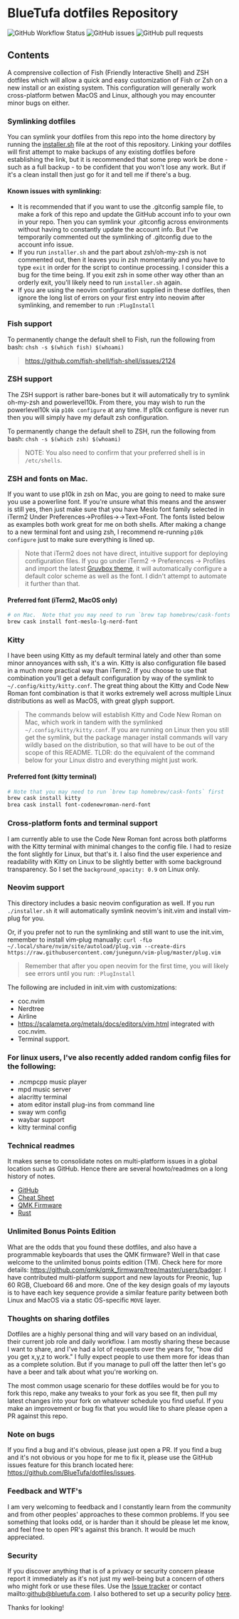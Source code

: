 # BlueTufa dotfiles Repository
![GitHub Workflow Status](https://img.shields.io/github/workflow/status/BlueTufa/dotfiles/CI)
![GitHub issues](https://img.shields.io/github/issues/BlueTufa/dotfiles)
![GitHub pull requests](https://img.shields.io/github/issues-pr/BlueTufa/dotfiles)

## Contents
A comprensive collection of Fish (Friendly Interactive Shell) and ZSH dotfiles which will allow a quick and easy customization of Fish or Zsh on a new install or an existing system.  This configuration will generally work cross-platform betwen MacOS and Linux, although you may encounter minor bugs on either.  

### Symlinking dotfiles
You can symlink your dotfiles from this repo into the home directory by running the [installer.sh](installer.sh) file at the root of this repository.  Linking your dotfiles will first attempt to make backups of any existing dotfiles before establishing the link, but it is recommended that some prep work be done - such as a full backup - to be confident that you won't lose any work.  But if it's a clean install then just go for it and tell me if there's a bug.

#### Known issues with symlinking:
* It is recommended that if you want to use the .gitconfig sample file, to make a fork of this repo and update the GitHub account info to your own in your repo.  Then you can symlink your .gitconfig across environments without having to constantly update the account info.  But I've temporarily commented out the symlinking of .gitconfig due to the account info issue.    
* If you run `installer.sh` and the part about zsh/oh-my-zsh is not commented out, then it leaves you in zsh momentarily and you have to type `exit` in order for the script to continue processing.  I consider this a bug for the time being.  If you exit zsh in some other way other than an orderly exit, you'll likely need to run `installer.sh` again.
* If you are using the neovim configuration supplied in these dotfiles, then ignore the long list of errors on your first entry into neovim after symlinking, and remember to run `:PlugInstall`

### Fish support
To permanently change the default shell to Fish, run the following from bash:
`chsh -s $(which fish) $(whoami)`
> https://github.com/fish-shell/fish-shell/issues/2124

### ZSH support 
The ZSH support is rather bare-bones but it will automatically try to symlink oh-my-zsh and powerlevel10k.  From there, you may wish to run the powerlevel10k via `p10k configure` at any time.  If p10k configure is never run then you will simply have my default zsh configuration.

To permanently change the default shell to ZSH, run the following from bash:
`chsh -s $(which zsh) $(whoami)`

> NOTE: You also need to confirm that your preferred shell is in `/etc/shells`.

### ZSH and fonts on Mac.
If you want to use p10k in zsh on Mac, you are going to need to make sure you use a powerline font.  If you're unsure what this means and the answer is still yes, then just make sure that you have Meslo font family selected in iTerm2 Under Preferences->Profiles-><Profile Name>->Text->Font.  The fonts listed below as examples both work great for me on both shells.  After making a change to a new terminal font and using zsh, I recommend re-running `p10k configure` just to make sure everything is lined up.

> Note that iTerm2 does not have direct, intuitive support for deploying configuration files.  If you go under iTerm2 -> Preferences -> Profiles and import the latest [Gruvbox theme](themes/Gruvbox.json), it will automatically configure a default color scheme as well as the font.  I didn't attempt to automate it further than that.  
#### Preferred font (iTerm2, MacOS only)
```bash
# on Mac.  Note that you may need to run `brew tap homebrew/cask-fonts` first
brew cask install font-meslo-lg-nerd-font
```

### Kitty 
I have been using Kitty as my default terminal lately and other than some minor annoyances with ssh, it's a win.  Kitty is also configuration file based in a much more practical way than iTerm2.  If you choose to use that combination you'll get a default configuration by way of the symlink to `~/.config/kitty/kitty.conf`.    The great thing about the Kitty and Code New Roman font combination is that it works extremely well across multiple Linux distributions as well as MacOS, with great glyph support.  

> The commands below will establish Kitty and Code New Roman on Mac, which work in tandem with the symlinked `~/.config/kitty/kitty.conf`.  If you are running on Linux then you still get the symlink, but the package manager install commands will vary wildly based on the distribution, so that will have to be out of the scope of this README.  TLDR: do the equivalent of the command below for your Linux distro and everything might just work.  

#### Preferred font (kitty terminal)
```bash
# Note that you may need to run `brew tap homebrew/cask-fonts` first
brew cask install kitty
brea cask install font-codenewroman-nerd-font
```

### Cross-platform fonts and terminal support
I am currently able to use the Code New Roman font across both platforms with the Kitty terminal with minimal changes to the config file.  I had to resize the font slightly for Linux, but that's it.  I also find the user experience and readability with Kitty on Linux to be slightly better with some background transparency.  So I set the `background_opacity: 0.9` on Linux only.  
  
### Neovim support
This directory includes a basic neovim configuration as well.  If you run `./installer.sh` it will automatically symlink neovim's init.vim and install vim-plug for you.   

Or, if you prefer not to run the symlinking and still want to use the init.vim, remember to install vim-plug manually:
  `curl -fLo ~/.local/share/nvim/site/autoload/plug.vim --create-dirs https://raw.githubusercontent.com/junegunn/vim-plug/master/plug.vim`

> Remember that after you open neovim for the first time, you will likely see errors until you run: `:PlugInstall`

The following are included in init.vim with customizations:
* coc.nvim 
* Nerdtree
* Airline
* https://scalameta.org/metals/docs/editors/vim.html integrated with coc.nvim.
* Terminal support.

### For linux users, I've also recently added random config files for the following:
* .ncmpcpp music player
* mpd music server
* alacritty terminal
* atom editor install plug-ins from command line
* sway wm config
* waybar support
* kitty terminal config

### Technical readmes
It makes sense to consolidate notes on multi-platform issues in a global location such as GitHub.  Hence there are several howto/readmes on a long history of notes.
- [GitHub](git_notes.MD)
- [Cheat Sheet](tech_cheat_sheet.MD)
- [QMK Firmware](qmk_notes.MD)
- [Rust](rust_notes.MD)

### Unlimited Bonus Points Edition
What are the odds that you found these dotfiles, and also have a programmable keyboards that uses the QMK firmware?  Well in that case welcome to the unlimited bonus points edition (TM).  Check here for more details: https://github.com/qmk/qmk_firmware/tree/master/users/badger.  I have contributed multi-platform support and new layouts for Preonic, 1up 60 RGB, Clueboard 66 and more.  One of the key design goals of my layouts is to have each key sequence provide a similar feature parity between both Linux and MacOS via a static OS-specific `MOVE` layer.  

### Thoughts on sharing dotfiles
Dotfiles are a highly personal thing and will vary based on an individual, their current job role and daily workflow.  I am mostly sharing these because I want to share, and I've had a lot of requests over the years for, "how did you get x,y,z to work."  I fully expect people to use them more for ideas than as a complete solution.  But if you manage to pull off the latter then let's go have a beer and talk about what you're working on.   

The most common usage scenario for these dotfiles would be for you to fork this repo, make any tweaks to your fork as you see fit, then pull my latest changes into your fork on whatever schedule you find useful.  If you make an improvement or bug fix that you would like to share please open a PR against this repo.  

### Note on bugs
If you find a bug and it's obvious, please just open a PR.  If you find a bug and it's not obvious or you hope for me to fix it, please use the GitHub issues feature for this branch located here: https://github.com/BlueTufa/dotfiles/issues.

### Feedback and WTF's
I am very welcoming to feedback and I constantly learn from the community and from other peoples' approaches to these common problems.  If you see something that looks odd, or is harder than it should be please let me know, and feel free to open PR's against this branch.  It would be much appreciated.  

### Security
If you discover anything that is of a privacy or security concern please report it immediately as it's not just my well-being but a concern of others who might fork or use these files.  Use the [Issue tracker](https://github.com/BlueTufa/dotfiles/issues) or contact mailto:github@bluetufa.com.  I also bothered to set up a security policy [here](https://github.com/BlueTufa/dotfiles/security).

Thanks for looking!
